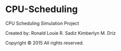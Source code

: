 # CPU-Scheduling
CPU Scheduling Simulation Project

Created by:
Ronald Louie R. Sadiz
Kimberlyn M. Driz

Copyright © 2015
All rights reserved.
